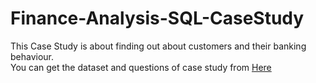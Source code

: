 # Finance-Analysis-SQL-CaseStudy
This Case Study is about finding out about customers and their banking behaviour.
<br/>
You can get the dataset and questions of case study from [Here](https://steeldata.org.uk/SQL4.html)
